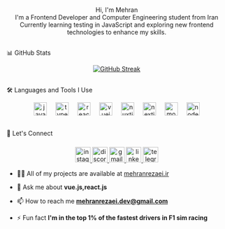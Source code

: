

###

<p align="center">
  Hi, I'm Mehran <br>
  I'm a Frontend Developer and Computer Engineering student from Iran  <br>
Currently learning testing in JavaScript and exploring new frontend technologies to enhance my skills.</p>

## 
<p>📊 GitHub Stats</p>

<div align=center>
    <a href="https://git.io/streak-stats"><img src="https://streak-stats.demolab.com?user=mehran-rezaei&theme=blueberry-duo&hide_border=true&exclude_days=Sun%2CSat" alt="GitHub Streak" /></a>
</div>

##
<p>🛠️ Languages and Tools I Use</p>

<div align="center">
  <img src="https://cdn.jsdelivr.net/gh/devicons/devicon/icons/javascript/javascript-original.svg" width="30" alt="javascript logo"  />
  <img width="12" />
  <img src="https://cdn.jsdelivr.net/gh/devicons/devicon/icons/typescript/typescript-original.svg" width="30" alt="typescript logo"  />
  <img width="12" />
  <img src="https://cdn.jsdelivr.net/gh/devicons/devicon/icons/react/react-original.svg" width="30" alt="react logo"  />
  <img width="12" />
  <img src="https://cdn.jsdelivr.net/gh/devicons/devicon/icons/vuejs/vuejs-original.svg" width="30" alt="vuejs logo"  />
  <img width="12" />
  <img src="https://cdn.jsdelivr.net/gh/devicons/devicon/icons/nuxtjs/nuxtjs-original.svg" width="30" alt="nuxtjs logo"  />
  <img width="12" />
  <img src="https://cdn.jsdelivr.net/gh/devicons/devicon/icons/nextjs/nextjs-original.svg" width="30" alt="nextjs logo"  />
  <img width="12" />
  <img src="https://cdn.jsdelivr.net/gh/devicons/devicon/icons/mongodb/mongodb-original.svg" width="30" alt="mongodb logo"  />
  <img width="12" />
  <img src="https://cdn.jsdelivr.net/gh/devicons/devicon/icons/nodejs/nodejs-original.svg" width="30" alt="nodejs logo"  />
</div>

###



###

##
<p>🤝 Let's Connect</p>

###

<div align="center">
  <a href="http://instagram.com/mehranoov" target="_blank">
    <img src="https://img.shields.io/static/v1?message=Instagram&logo=instagram&label=&color=E4405F&logoColor=white&labelColor=&style=for-the-badge" height="35" alt="instagram logo"  />
  </a>
  <a href="https://discordapp.com/users/mehranoov" target="_blank">
    <img src="https://img.shields.io/static/v1?message=Discord&logo=discord&label=&color=7289DA&logoColor=white&labelColor=&style=for-the-badge" height="35" alt="discord logo"  />
  </a>
  <a href="mailto:mehranrezaei.dev@gmail.com" target="_blank">
    <img src="https://img.shields.io/static/v1?message=Gmail&logo=gmail&label=&color=D14836&logoColor=white&labelColor=&style=for-the-badge" height="35" alt="gmail logo"  />
  </a>
  <a href="https://www.linkedin.com/in/mehran-rezaei-6456ab265/" target="_blank">
    <img src="https://img.shields.io/static/v1?message=LinkedIn&logo=linkedin&label=&color=0077B5&logoColor=white&labelColor=&style=for-the-badge" height="35" alt="linkedin logo"  />
  </a>
  <a href="https://t.me/mehranoov" target="_blank">
    <img src="https://img.shields.io/static/v1?message=Telegram&logo=telegram&label=&color=2CA5E0&logoColor=white&labelColor=&style=for-the-badge" height="35" alt="telegram logo"  />
  </a>
</div>

- 👨‍💻 All of my projects are available at [mehranrezaei.ir](mehranrezaei.ir)

- 💬 Ask me about **vue.js,react.js**

- 📫 How to reach me **mehranrezaei.dev@gmail.com**

- ⚡ Fun fact **I'm in the top 1% of the fastest drivers in F1 sim racing**
